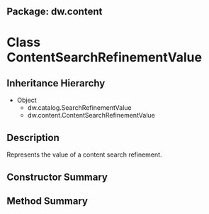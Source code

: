 ## Package: dw.content

# Class ContentSearchRefinementValue

## Inheritance Hierarchy

- Object
  - dw.catalog.SearchRefinementValue
  - dw.content.ContentSearchRefinementValue

## Description

Represents the value of a content search refinement.

## Constructor Summary

## Method Summary